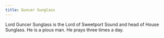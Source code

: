 ```yaml
---
title: Guncer Sunglass
---
```


Lord Guncer Sunglass is the Lord of Sweetport Sound and head of House Sunglass. He is a pious man. He prays three times a day.


